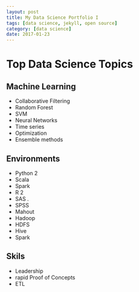 ```yaml
---
layout: post
title: My Data Science Portfolio I
tags: [data science, jekyll, open source]
category: [data science]
date: 2017-01-23
---
```


# Top Data Science Topics

## Machine Learning

  * Collaborative Filtering
  * Random Forest
  * SVM
  * Neural Networks
  * Time series 
  * Optimization
  * Ensemble methods
  
## Environments
  
  * Python 2
  * Scala
  * Spark
  * R 2
  * SAS .
  * SPSS
  * Mahout
  * Hadoop
  * HDFS
  * Hive
  * Spark
  
 ## Skils 
  
   * Leadership
   * rapid Proof of Concepts
   * ETL
   
